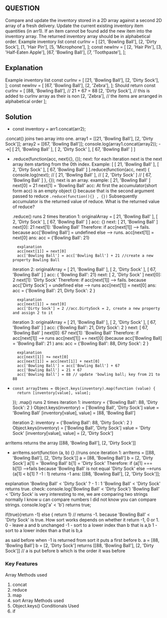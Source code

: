## QUESTION
Compare and update the inventory stored in a 2D array against a second 2D array of a fresh delivery. Update the current existing inventory item quantities (in arr1). If an item cannot be found add the new item into the inventory array. The returned inventory array should be in alphabetical order.
Example inventory list
const curInv = [
    [21, 'Bowling Ball'],
    [2, 'Dirty Sock'],
    [1, 'Hair Pin'],
    [5, 'Microphone'],
];
const newInv = [
    [2, 'Hair Pin'],
    [3, 'Half-Eaten Apple'],
    [67, 'Bowling Ball'],
    [7, 'Toothpaste'],
];
## Explanation
Example inventory list
const curInv = [
    [21, 'Bowling Ball'],
    [2, 'Dirty Sock'],
];
const newInv = [
    [67, 'Bowling Ball'],
    [2, 'Zebra'],
];
Should return
const curInv = [
    [88, 'Bowling Ball'],  // 21 + 67 = 88
    [2, 'Dirty Sock'],    // this is added to curInv array as their is non
    [2, 'Zebra'],         // the items are arranged in alphabetical order
];
## Solution
* const inventory = arr1.concat(arr2);

.concat() joins two array into one.
array1 = [[21, 'Bowling Ball'], [2, 'Dirty Sock']];
array2 = [[67, 'Bowling Ball']];
console.log(array1.concat(array2)); 
-->[ [ 21, 'Bowling Ball' ], [ 2, 'Dirty Sock' ], [ 67, 'Bowling Ball' ] ]

* .reduce(function(acc, next){}, {});
next: 
  for each iteration next is the next array item starting from the 0th index. Example:
   [ [ 21, 'Bowling Ball' ], [ 2, 'Dirty Sock' ], [ 67, 'Bowling Ball' ] ].reduce(function(acc, next) {
       console.log(next);
       // [ 21, 'Bowling Ball' ],
       //  [ 2, 'Dirty Sock' ]
       // [ 67, 'Bowling Ball' ]
   }, {});
  next is an array. example: [ 21, 'Bowling Ball' ]
  next[0] = 21
  next[1] = 'Bowling Ball'
  acc: 
    At first the accumulator(short form acc) is an empty object {}  because that is the second argument passed to reduce `.reduce(function(){} , {})`
   Subsequently accumulator is the returned value of reduce.
   What is the returned value of reduce?

    .reduce() runs 2 times
     Iteration 1:
     originalArray = [ 21, 'Bowling Ball' ], [ 2, 'Dirty Sock' ], [ 67, 'Bowling Ball' ] ]
     acc: {}
     next: [ 21, 'Bowling Ball' ]
     next[0]: 21 
     next[1]: 'Bowling Ball' 
     Therefore:
      if acc[next[1]]  --> fails. because acc['Bowling Ball'] = undefined
      else             --> runs. acc[next[1]] = next[0]
      ans: acc = {'Bowling Ball': 21}

        explanation
        acc[next[1]] = next[0]
        acc['Bowling Ball'] = acc['Bowling Ball'] + 21 //create a new property Bowling Ball
    
    iteration 2:
     originalArray = [ 21, 'Bowling Ball' ], [ 2, 'Dirty Sock' ], [ 67, 'Bowling Ball' ] ]
    acc: { 'Bowling Ball': 21}
    next: [ 2, 'Dirty Sock' ]
    next[0]: 2 
    next[1]: 'Dirty Sock'
    Therefore:
      if acc[next[1]]  --> fails. because acc['Dirty Sock'] = undefined
      else             --> runs acc[next[1]] = next[0]
      ans: acc = {'Bowling Ball': 21, Dirty Sock': 2 }

        explanation
        acc[next[1]] = next[0]
        acc['Dirty Sock'] = 2 //acc.DirtySock = 2, create a new property and assign 2 to it

    
   iteration 3:
   originalArray = [ 21, 'Bowling Ball' ], [ 2, 'Dirty Sock' ], [ 67, 'Bowling Ball' ] ]
   acc:  {'Bowling Ball': 21, Dirty Sock': 2 }
   next: [ 67, 'Bowling Ball' ]
   next[0]: 67
   next[1]: 'Bowling Ball'
   Therefore:
      if acc[next[1]]  --> runs acc[next[1]] += next[0] (because acc['Bowling Ball] = 'Bowling Ball': 21 ) 
      ans: acc = {'Bowling Ball': 88, Dirty Sock': 2 }

        explanation
        acc[next[1]] += next[0]
        acc[next[1]] = acc[next[1]] + next[0]
        acc['Bowling Ball'] = acc['Bowling Ball'] + 67
        acc['Bowling Ball'] = 21 + 67
        acc['Bowling Ball'] = 88 // update 'bowling ball; key from 21 to 88

*     const arrayItems = Object.keys(inventory).map(function (value) {
        return [inventory[value], value];
    });
    .map() runs 2 times
  iteration 1:
  inventory                 = {'Bowling Ball': 88, 'Dirty Sock': 2 }
  Object.keys(inventory)    = ['Bowling Ball', 'Dirty Sock']
  value = 'Bowling Ball'
  [inventory[value], value] = [88, 'Bowling Ball']

  iteration 2:
  inventory                 = {'Bowling Ball': 88, 'Dirty Sock': 2 }
  Object.keys(inventory)    = ['Bowling Ball', 'Dirty Sock']
  value                     = 'Dirty Sock'
  [inventory[value], value] = [2, 'Dirty Sock']

arrItems returns the array [[88, 'Bowling Ball'], [2, 'Dirty Sock']]

* arrItems.sort(function (a, b) {}
//runs once
iteration 1: 
arrItems = [[88, 'Bowling Ball'], [2, 'Dirty Sock']]
a        = [88, 'Bowling Ball']
b        = [2, 'Dirty Sock']
a[1]     = 'Bowling Ball'
b[1]     = 'Dirty Sock'
Therefore: 
 if (a[1] === b[1]) -->fails because 'Bowling Ball' is not equal 'Dirty Sock'
 else               -->runs (a[1] < b[1] ? -1 : 1) returns -1
ans: [[88, 'Bowling Ball'], [2, 'Dirty Sock']]; 


 explanation
'Bowling Ball' < 'Dirty Sock' ? - 1 : 1
'Bowling Ball' < 'Dirty Sock' returns true. check: console.log('Bowling Ball' < 'Dirty Sock')
'Bowling Ball' < 'Dirty Sock' is very interesting to me, we are comparing two strings 
normally I know u can compare numbers I did not know you can compare strings.  console.log('a' < 'b') returns true;

if(true){return -1} else { return 1} // returns -1. because 'Bowling Ball' < 'Dirty Sock'  is true.
How sort works depends on whether it return -1, 0 or 1.
0  - leave a and b unchanged
-1 - sort to a lower index than b that is a,b
1  - sort to a lower index than a  that is b,a

as said before when -1 is returned from sort it puts a first before b.
a        = [88, 'Bowling Ball']
b        = [2, 'Dirty Sock']
returns [[88, 'Bowling Ball'], [2, 'Dirty Sock']] // a is put before b which is the order it was before  


### Key Features
Array Methods used
1. concat
2. reduce
3. map
4. sort
Array Methods used
1. Object.keys()
Conditionals Used
1. if

